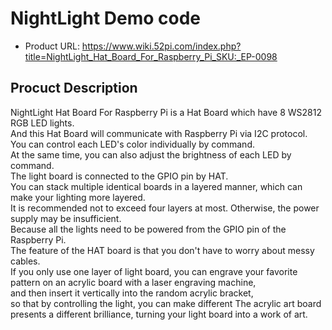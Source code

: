# NightLight Demo code
* Product URL: https://www.wiki.52pi.com/index.php?title=NightLight_Hat_Board_For_Raspberry_Pi_SKU:_EP-0098
## Procuct Description
NightLight Hat Board For Raspberry Pi is a Hat Board which have 8 WS2812 RGB LED lights.<br>
And this Hat Board will communicate with Raspberry Pi via I2C protocol.<br>
You can control each LED's color individually by command.<br>
At the same time, you can also adjust the brightness of each LED by command.<br>
The light board is connected to the GPIO pin by HAT.<br>
You can stack multiple identical boards in a layered manner, which can make your lighting more layered.<br>
It is recommended not to exceed four layers at most. Otherwise, the power supply may be insufficient.<br>
Because all the lights need to be powered from the GPIO pin of the Raspberry Pi.<br>
The feature of the HAT board is that you don't have to worry about messy cables.<br>
If you only use one layer of light board, you can engrave your favorite pattern on an acrylic board with a laser engraving machine,<br>
and then insert it vertically into the random acrylic bracket,<br>
so that by controlling the light, you can make different The acrylic art board presents a different brilliance, turning your light board into a work of art.<br>

